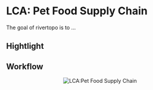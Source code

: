 
<!-- README.md is generated from README.Rmd. Please edit that file -->

# LCA: Pet Food Supply Chain

The goal of rivertopo is to …

## Hightlight

## Workflow

<center>

![LCA:Pet Food Supply
Chain](doc/LCA_%20Pet%20Food%20Supply%20Chain%20.png)

</center>
